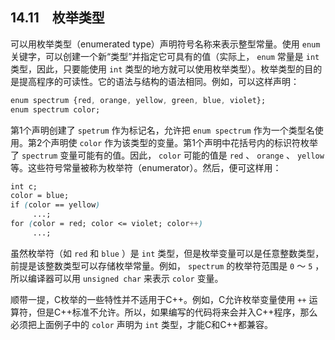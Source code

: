 ## 14.11　枚举类型

可以用枚举类型（enumerated type）声明符号名称来表示整型常量。使用 `enum` 关键字，可以创建一个新“类型”并指定它可具有的值（实际上， `enum` 常量是 `int` 类型，因此，只要能使用 `int` 类型的地方就可以使用枚举类型）。枚举类型的目的是提高程序的可读性。它的语法与结构的语法相同。例如，可以这样声明：

```css
enum spectrum {red, orange, yellow, green, blue, violet};
enum spectrum color;
```

第1个声明创建了 `spetrum` 作为标记名，允许把 `enum spectrum` 作为一个类型名使用。第2个声明使 `color` 作为该类型的变量。第1个声明中花括号内的标识符枚举了 `spectrum` 变量可能有的值。因此， `color` 可能的值是 `red` 、 `orange` 、 `yellow` 等。这些符号常量被称为枚举符（enumerator）。然后，便可这样用：

```css
int c;
color = blue;
if (color == yellow)
     ...;
for (color = red; color <= violet; color++)
     ...;
```

虽然枚举符（如 `red` 和 `blue` ）是 `int` 类型，但是枚举变量可以是任意整数类型，前提是该整数类型可以存储枚举常量。例如， `spectrum` 的枚举符范围是 `0` ～ `5` ，所以编译器可以用 `unsigned char` 来表示 `color` 变量。

顺带一提，C枚举的一些特性并不适用于C++。例如，C允许枚举变量使用 `++` 运算符，但是C++标准不允许。所以，如果编写的代码将来会并入C++程序，那么必须把上面例子中的 `color` 声明为 `int` 类型，才能C和C++都兼容。

